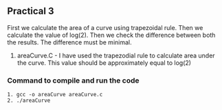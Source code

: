 ## Practical 3

First we calculate the area of a curve using trapezoidal rule. Then we calculate the value of log(2). Then we check the difference between both the results. The difference must be minimal.

1. areaCurve.C - I have used the trapezodial rule to calculate area under the curve. This value should be approximately equal to log(2)

### Command to compile and run the code
    1. gcc -o areaCurve areaCurve.c
    2. ./areaCurve
